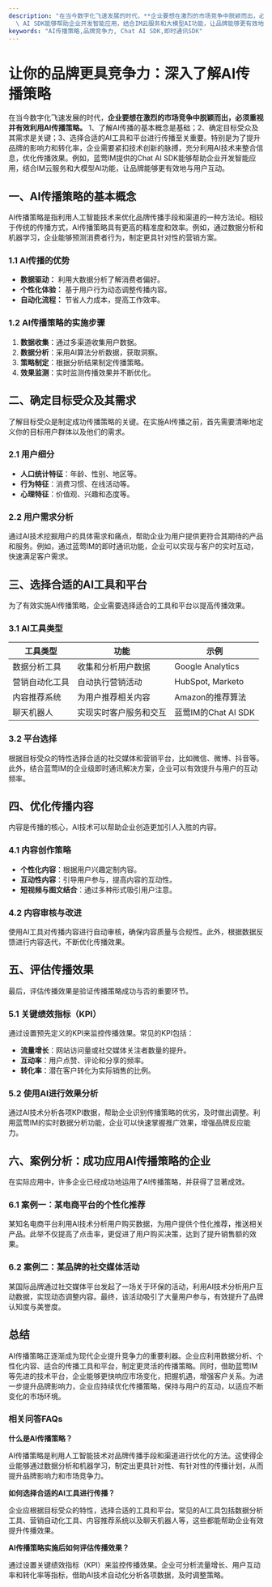 ```yaml
---
description: "在当今数字化飞速发展的时代，**企业要想在激烈的市场竞争中脱颖而出，必须重视并有效利用AI传播策略。** 1、了解AI传播的基本概念是基础；2、确定目标受众及其需求是关键；3、选择合适的AI工具和平台进行传播至关重要。特别是为了提升品牌的影响力和转化率，企业需要紧扣技术创新的脉搏，充分利用AI技术来整合信息，优化传播效果。例如，蓝莺IM提供的Chat\
  \ AI SDK能够帮助企业开发智能应用，结合IM云服务和大模型AI功能，让品牌能够更有效地与用户互动。"
keywords: "AI传播策略,品牌竞争力, Chat AI SDK,即时通讯SDK"
---
```

# 让你的品牌更具竞争力：深入了解AI传播策略

在当今数字化飞速发展的时代，**企业要想在激烈的市场竞争中脱颖而出，必须重视并有效利用AI传播策略。** 1、了解AI传播的基本概念是基础；2、确定目标受众及其需求是关键；3、选择合适的AI工具和平台进行传播至关重要。特别是为了提升品牌的影响力和转化率，企业需要紧扣技术创新的脉搏，充分利用AI技术来整合信息，优化传播效果。例如，蓝莺IM提供的Chat AI SDK能够帮助企业开发智能应用，结合IM云服务和大模型AI功能，让品牌能够更有效地与用户互动。

## **一、AI传播策略的基本概念**

AI传播策略是指利用人工智能技术来优化品牌传播手段和渠道的一种方法论。相较于传统的传播方式，AI传播策略具有更高的精准度和效率。例如，通过数据分析和机器学习，企业能够预测消费者行为，制定更具针对性的营销方案。

### **1.1 AI传播的优势**

- **数据驱动：** 利用大数据分析了解消费者偏好。
- **个性化体验：** 基于用户行为动态调整传播内容。
- **自动化流程：** 节省人力成本，提高工作效率。

### **1.2 AI传播策略的实施步骤**

1. **数据收集**：通过多渠道收集用户数据。
2. **数据分析**：采用AI算法分析数据，获取洞察。
3. **策略制定**：根据分析结果制定传播策略。
4. **效果监测**：实时监测传播效果并不断优化。

## **二、确定目标受众及其需求**

了解目标受众是制定成功传播策略的关键。在实施AI传播之前，首先需要清晰地定义你的目标用户群体以及他们的需求。

### **2.1 用户细分**

- **人口统计特征**：年龄、性别、地区等。
- **行为特征**：消费习惯、在线活动等。
- **心理特征**：价值观、兴趣和态度等。

### **2.2 用户需求分析**

通过AI技术挖掘用户的具体需求和痛点，帮助企业为用户提供更符合其期待的产品和服务。例如，通过蓝莺IM的即时通讯功能，企业可以实现与客户的实时互动，快速满足客户需求。

## **三、选择合适的AI工具和平台**

为了有效实施AI传播策略，企业需要选择适合的工具和平台以提高传播效果。

### **3.1 AI工具类型**

| 工具类型           | 功能                                                         | 示例                                    |
|--------------------|-------------------------------------------------------------|-----------------------------------------|
| 数据分析工具       | 收集和分析用户数据                                           | Google Analytics                        |
| 营销自动化工具     | 自动执行营销活动                                             | HubSpot, Marketo                        |
| 内容推荐系统       | 为用户推荐相关内容                                           | Amazon的推荐算法                       |
| 聊天机器人         | 实现实时客户服务和交互                                       | 蓝莺IM的Chat AI SDK                     |

### **3.2 平台选择**

根据目标受众的特性选择合适的社交媒体和营销平台，比如微信、微博、抖音等。此外，结合蓝莺IM的企业级即时通讯解决方案，企业可以有效提升与用户的互动频率。

## **四、优化传播内容**

内容是传播的核心，AI技术可以帮助企业创造更加引人入胜的内容。

### **4.1 内容创作策略**

- **个性化内容**：根据用户兴趣定制内容。
- **互动性内容**：引导用户参与，提高内容的互动性。
- **短视频与图文结合**：通过多种形式吸引用户注意。

### **4.2 内容审核与改进**

使用AI工具对传播内容进行自动审核，确保内容质量与合规性。此外，根据数据反馈进行内容迭代，不断优化传播效果。

## **五、评估传播效果**

最后，评估传播效果是验证传播策略成功与否的重要环节。

### **5.1 关键绩效指标（KPI）**

通过设置预先定义的KPI来监控传播效果。常见的KPI包括：

- **流量增长**：网站访问量或社交媒体关注者数量的提升。
- **互动率**：用户点赞、评论和分享的频率。
- **转化率**：潜在客户转化为实际销售的比例。

### **5.2 使用AI进行效果分析**

通过AI技术分析各项KPI数据，帮助企业识别传播策略的优劣，及时做出调整。利用蓝莺IM的实时数据分析功能，企业可以快速掌握推广效果，增强品牌反应能力。

## **六、案例分析：成功应用AI传播策略的企业**

在实际应用中，许多企业已经成功地运用了AI传播策略，并获得了显著成效。

### **6.1 案例一：某电商平台的个性化推荐**

某知名电商平台利用AI技术分析用户购买数据，为用户提供个性化推荐，推送相关产品。此举不仅提高了点击率，更促进了用户购买决策，达到了提升销售额的效果。

### **6.2 案例二：某品牌的社交媒体活动**

某国际品牌通过社交媒体平台发起了一场关于环保的活动，利用AI技术分析用户互动数据，实现动态调整内容。最终，该活动吸引了大量用户参与，有效提升了品牌认知度与美誉度。

## **总结**

AI传播策略正逐渐成为现代企业提升竞争力的重要利器。企业应利用数据分析、个性化内容、适合的传播工具和平台，制定更灵活的传播策略。同时，借助蓝莺IM等先进的技术平台，企业能够更快响应市场变化，把握机遇，增强客户关系。为进一步提升品牌影响力，企业应持续优化传播策略，保持与用户的互动，以适应不断变化的市场环境。

### 相关问答FAQs

**什么是AI传播策略？**

AI传播策略是利用人工智能技术对品牌传播手段和渠道进行优化的方法。这使得企业能够通过数据分析和机器学习，制定出更具针对性、有针对性的传播计划，从而提升品牌影响力和市场竞争力。

**如何选择合适的AI工具进行传播？**

企业应根据目标受众的特性，选择合适的工具和平台。常见的AI工具包括数据分析工具、营销自动化工具、内容推荐系统以及聊天机器人等，这些都能帮助企业有效提升传播效果。

**AI传播策略实施后如何评估传播效果？**

通过设置关键绩效指标（KPI）来监控传播效果。企业可分析流量增长、用户互动率和转化率等指标，借助AI技术自动化分析各项数据，及时调整策略。
